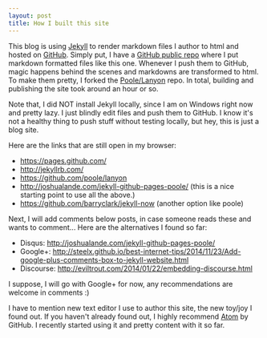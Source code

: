 ```yaml
---
layout: post
title: How I built this site
---
```


This blog is using [Jekyll](http://jekyllrb.com/) to render markdown files I author to html and hosted on [GitHub](http://github.com/). Simply put, I have a [GitHub public repo](https://github.com/koraybalci/koraybalci.github.io) where I put markdown formatted files like this one. Whenever I push them to GitHub, magic happens behind the scenes and markdowns are transformed to html. To make them pretty, I forked the [Poole/Lanyon](https://github.com/poole/lanyon) repo. In total, building and publishing the site took around an hour or so.

Note that, I did NOT install Jekyll locally, since I am on Windows right now and pretty lazy. I just blindly edit files and push them to GitHub. I know it's not a healthy thing to push stuff without testing locally, but hey, this is just a blog site.

Here are the links that are still open in my browser:

* https://pages.github.com/
* http://jekyllrb.com/
* https://github.com/poole/lanyon
* http://joshualande.com/jekyll-github-pages-poole/ (this is a nice starting point to use all the above.)
* https://github.com/barryclark/jekyll-now (another option like poole)

Next, I will add comments below posts, in case someone reads these and wants to comment... Here are the alternatives I found so far:

* Disqus: http://joshualande.com/jekyll-github-pages-poole/
* Google+:  http://steelx.github.io/best-internet-tips/2014/11/23/Add-google-plus-comments-box-to-jekyll-website.html
* Discourse: http://eviltrout.com/2014/01/22/embedding-discourse.html

I suppose, I will go with Google+ for now, any recommendations are welcome in comments :)

I have to mention new text editor I use to author this site, the new toy/joy I found out. If you haven't already found out, I highly recommend [Atom](https://atom.io/) by GitHub. I recently started using it and pretty content with it so far.

